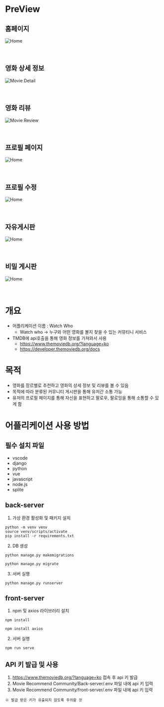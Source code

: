 # PreView
## 홈페이지
![Home](preview/Home.png)<br><br><br>
## 영화 상세 정보
![Movie Detail](preview/Movie%20Detail.png)<br><br><br>
## 영화 리뷰
![Movie Review](preview/Movie%20Review.png)<br><br><br>
## 프로필 페이지
![Home](preview/Profile%20Page.png)<br><br><br>
## 프로필 수정
![Home](preview/Profile%20Edit.png)<br><br><br>
## 자유게시판
![Home](preview/Free%20Article.png)<br><br><br>
## 비밀 게시판
![Home](preview/Secret%20Article.png)<br><br><br>

# 개요
- 어플리케이션 이름 : Watch Who
  - Watch who -> 누구와 어떤 영화를 볼지 찾을 수 있는 커뮤티니 서비스
- TMDB에 api호출을 통해 영화 정보를 가져와서 사용
  - https://www.themoviedb.org/?language=ko
  - https://developer.themoviedb.org/docs

# 목적
- 영화를 장르별로 추천하고 영화의 상세 정보 및 리뷰를 볼 수 있음
- 목적에 따라 분류된 커뮤니티 게시판을 통해 유저간 소통 가능
- 유저의 프로필 페이지를 통해 자신을 표현하고 팔로우, 팔로잉을 통해 소통할 수 있게 함

# 어플리케이션 사용 방법
## 필수 설치 파일
- vscode
- django
- python 
- vue 
- javascript
- node.js
- splite


## back-server
1. 가상 환경 활성화 및 패키지 설치
```
python -m venv venv
source venv/scripts/activate
pip install -r requirements.txt
```
2. DB 생성
```
python manage.py makemigrations

python manage.py migrate
```
3. 서버 실행
```
python manage.py runserver
```

## front-server
1. npm 및 axios 라이브러리 설치
```
npm install

npm install axios
```
2. 서버 실행
```
npm run serve
```

## API 키 발급 및 사용
1. https://www.themoviedb.org/?language=ko 접속 후 api 키 발급
2. Movie Recommend Community/Back-server/.env 파일 내에 api 키 입력
3. Movie Recommend Community/front-server/.env 파일 내에 api 키 입력

``※ 발급 받은 키가 유출되지 않도록 주의할 것``
